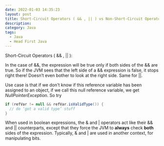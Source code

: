 ```yaml
---
date: 2022-01-03 14:35:23
layout: post
title: Short-Circuit Operators ( && , || ) vs Non-Short-Circuit Operators ( &, | )
description:
category: Java
tags:
  - Java
  - Head First Java
---
```

Short-Circuit Operators ( && , || ):

In the case of &&, the expression will be true only if both sides of
the && are true. So if the JVM sees that the left side of a && expression is
false, it stops right there! Doesn’t even bother to look at the right side. Same for ||.

Use case is that if we don't know if this reference variable has been assigned to an object,
if we call this null reference variable, we get *NullPointerException*. So try

```java
if (refVar != null && refVar.isValidType()) {
  // do ‘got a valid type’ stuff
}
```

When used in boolean expressions, the & and | operators act like their &&
and || counterparts, except that they force the JVM to **always** check **both** sides
of the expression. Typically, & and | are used in another context, for
manipulating bits.












